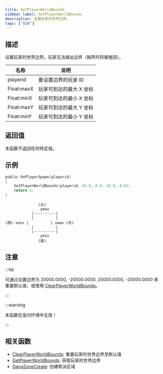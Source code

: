```yaml
---
title: SetPlayerWorldBounds
sidebar_label: SetPlayerWorldBounds
description: 设置玩家的世界边界。
tags: ["玩家"]
---
```


## 描述

设置玩家的世界边界。玩家无法越出边界（越界时将被推回）。

| 名称       | 说明                    |
| ---------- | ----------------------- |
| playerid   | 要设置边界的玩家 ID     |
| Float:maxX | 玩家可到达的最大 X 坐标 |
| Float:minX | 玩家可到达的最小 X 坐标 |
| Float:maxY | 玩家可到达的最大 Y 坐标 |
| Float:minY | 玩家可到达的最小 Y 坐标 |

## 返回值

本函数不返回任何特定值。

## 示例

```c
public OnPlayerSpawn(playerid)
{
    SetPlayerWorldBounds(playerid, 20.0, 0.0, 20.0, 0.0);
    return 1;
}
```

```
               (北)
                ymax
            |----------|
            |          |
(西) xmin |          | xmax (东)
            |          |
            |----------|
                ymin
               (南)
```

## 注意

:::tip

可通过设置边界为 20000.0000, -20000.0000, 20000.0000, -20000.0000 来重置默认值，或使用 [ClearPlayerWorldBounds](ClearPlayerWorldBounds)。

:::

:::warning

本函数在室内环境中无效！

:::

## 相关函数

- [ClearPlayerWorldBounds](ClearPlayerWorldBounds): 重置玩家的世界边界至默认值
- [GetPlayerWorldBounds](GetPlayerWorldBounds): 获取玩家的世界边界
- [GangZoneCreate](GangZoneCreate): 创建帮派区域
